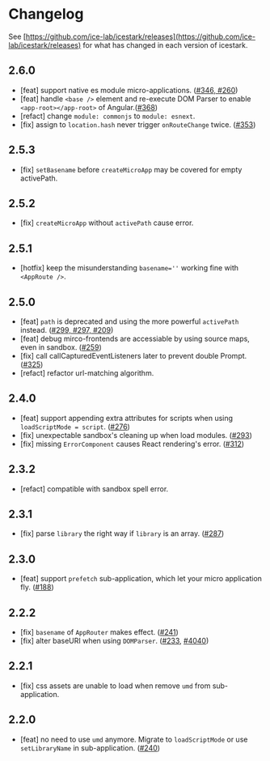 # Changelog

See [https://github.com/ice-lab/icestark/releases](https://github.com/ice-lab/icestark/releases) for what has changed in each version of icestark.

## 2.6.0

- [feat] support native es module micro-applications. ([#346, #260](https://github.com/ice-lab/icestark/issues/346))
- [feat] handle `<base />` element and re-execute DOM Parser to enable `<app-root></app-root>` of Angular.([#368](https://github.com/ice-lab/icestark/pull/368))
- [refact] change `module: commonjs` to `module: esnext`.
- [fix] assign to `location.hash` never trigger `onRouteChange` twice. ([#353](https://github.com/ice-lab/icestark/issues/353))

## 2.5.3

- [fix] `setBasename` before `createMicroApp` may be covered for empty activePath.

## 2.5.2

- [fix] `createMicroApp` without `activePath` cause error.

## 2.5.1

- [hotfix] keep the misunderstanding `basename=''` working fine with `<AppRoute />`.

## 2.5.0

- [feat] `path` is deprecated and using the more powerful `activePath` instead. ([#299, #297, #209](https://github.com/ice-lab/icestark/issues/299))
- [feat] debug mirco-frontends are accessiable by using source maps, even in sandbox. ([#259](https://github.com/ice-lab/icestark/issues/259))
- [fix] call callCapturedEventListeners later to prevent double Prompt. ([#325](https://github.com/ice-lab/icestark/issues/325))
- [refact] refactor url-matching algorithm.


## 2.4.0

- [feat] support appending extra attributes for scripts when using `loadScriptMode = script`. ([#276](https://github.com/ice-lab/icestark/issues/276))
- [fix] unexpectable sandbox's cleaning up when load modules. ([#293](https://github.com/ice-lab/icestark/issues/293))
- [fix] missing `ErrorComponent` causes React rendering's error. ([#312](https://github.com/ice-lab/icestark/issues/312))

## 2.3.2

- [refact] compatible with sandbox spell error.

## 2.3.1

- [fix] parse `library` the right way if `library` is an array. ([#287](https://github.com/ice-lab/icestark/issues/287))

## 2.3.0

- [feat] support `prefetch` sub-application, which let your micro application fly. ([#188](https://github.com/ice-lab/icestark/issues/188))

## 2.2.2

- [fix] `basename` of `AppRouter` makes effect. ([#241](https://github.com/ice-lab/icestark/issues/241))
- [fix] alter baseURI when using `DOMParser`. ([#233](https://github.com/ice-lab/icestark/issues/233), [#4040](https://github.com/alibaba/ice/issues/4040))

## 2.2.1

- [fix] css assets are unable to load when remove `umd` from sub-application.
## 2.2.0

- [feat] no need to use `umd` anymore. Migrate to `loadScriptMode` or use `setLibraryName` in sub-application. ([#240](https://github.com/ice-lab/icestark/issues/240))
